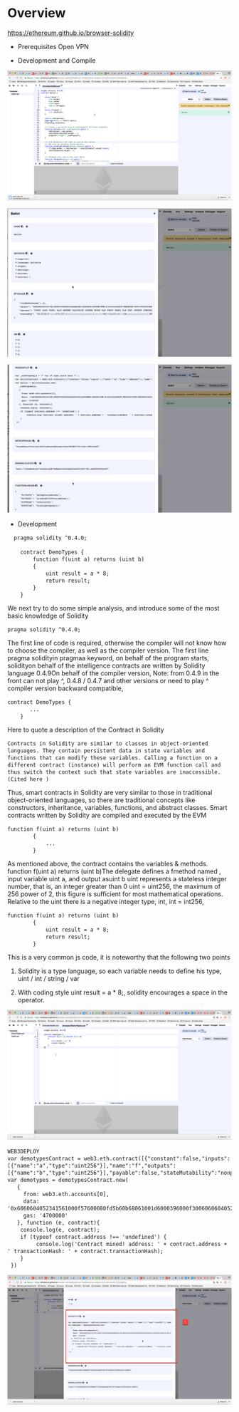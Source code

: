 # Overview

https://ethereum.github.io/browser-solidity

* Prerequisites
Open VPN

* Development and Compile

![Browser-solidity](/Ethereum/picture/Browser-solidity.png)

![Browser-solidity](/Ethereum/picture/Detail.png)

![Browser-solidity](/Ethereum/picture/Detail1.png)

* Development 
```
  pragma solidity ^0.4.0;
    
    contract DemoTypes {
        function f(uint a) returns (uint b) 
        {
            uint result = a * 8;
            return result;
        }
    }
```
We next try to do some simple analysis, and introduce some of the most basic knowledge of Solidity
```
pragma solidity ^0.4.0;
```
The first line of code is required, otherwise the compiler will not know how to choose the compiler, as well as the compiler version.
The first line pragma solidityin pragmaa keyword, on behalf of the program starts, solidityon behalf of the intelligence contracts are written by Solidity language
0.4.9On behalf of the compiler version, Note: from 0.4.9 in the front can not play ^, 0.4.8 / 0.4.7 and other versions or need to play ^
compiler version backward compatible,

```
contract DemoTypes {
       ...
    }
```
Here to quote a description of the Contract in Solidity

```
Contracts in Solidity are similar to classes in object-oriented languages. They contain persistent data in state variables and functions that can modify these variables. Calling a function on a different contract (instance) will perform an EVM function call and thus switch the context such that state variables are inaccessible. (Cited here )
```

Thus, smart contracts in Solidity are very similar to those in traditional object-oriented languages, so there are traditional concepts like constructors, inheritance, variables, functions, and abstract classes.
Smart contracts written by Solidity are compiled and executed by the EVM

```
function f(uint a) returns (uint b) 
        {
            ...
        }
```
As mentioned above, the contract contains the variables & methods. function f(uint a) returns (uint b)The delegate defines a fmethod named , input variable uint a, and output asuint b
uint represents a stateless integer number, that is, an integer greater than 0
uint = uint256, the maximum of 256 power of 2, this figure is sufficient for most mathematical operations.
Relative to the uint there is a negative integer type, int, int = int256, 

```
function f(uint a) returns (uint b) 
        {
            uint result = a * 8;
            return result;
        }
```
This is a very common js code, it is noteworthy that the following two points

1. Solidity is a type language, so each variable needs to define his type, uint / int / string / var

2. With coding style uint result = a * 8;, solidity encourages a space in the operator.


![Web IDE](/Ethereum/picture/Demo-Web-IDE.png)

```
WEB3DEPLOY
var demotypesContract = web3.eth.contract([{"constant":false,"inputs":[{"name":"a","type":"uint256"}],"name":"f","outputs":[{"name":"b","type":"uint256"}],"payable":false,"stateMutability":"nonpayable","type":"function"}]);
var demotypes = demotypesContract.new(
   {
     from: web3.eth.accounts[0], 
     data: '0x6060604052341561000f57600080fd5b60b68061001d6000396000f300606060405260043610603f576000357c0100000000000000000000000000000000000000000000000000000000900463ffffffff168063b3de648b146044575b600080fd5b3415604e57600080fd5b606260048080359060200190919050506078565b6040518082815260200191505060405180910390f35b600080600883029050809150509190505600a165627a7a72305820612a064a334601456b8667125a242e4edf7d215579c2eb1233255a6f411d58040029', 
     gas: '4700000'
   }, function (e, contract){
    console.log(e, contract);
    if (typeof contract.address !== 'undefined') {
         console.log('Contract mined! address: ' + contract.address + ' transactionHash: ' + contract.transactionHash);
    }
 })
```
![WEB3DEPLOY](/Ethereum/picture/WEB3DEPLOY.png)


